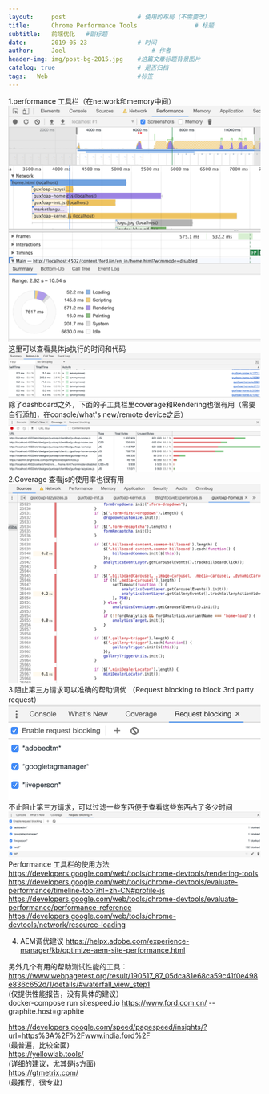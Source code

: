 ```yaml
---
layout:     post   				    # 使用的布局（不需要改）
title:      Chrome Performance Tools				# 标题 
subtitle:   前端优化   #副标题
date:       2019-05-23 				# 时间
author:     Joel 						# 作者
header-img: img/post-bg-2015.jpg 	#这篇文章标题背景图片
catalog: true 						# 是否归档
tags:	Web							#标签
---
```

1.performance 工具栏（在network和memory中间）<br>
<img src="/img/blog/Screen Shot 2019-05-29 at 3.20.11 PM.png?raw=true" alt="image"><br>
这里可以查看具体js执行的时间和代码<br>
<img src="/img/blog/Screen Shot 2019-05-29 at 3.49.29 PM.png?raw=true" alt="image"><br>
除了dashboard之外，下面的子工具栏里coverage和Rendering也很有用（需要自行添加，在console/what's new/remote device之后）<br>
<img src="/img/blog/Screen Shot 2019-05-29 at 3.21.24 PM.png?raw=true" alt="image"><br>
2.Coverage 查看js的使用率也很有用<br>
<img src="/img/blog/Screen Shot 2019-05-29 at 3.46.02 PM.png?raw=true" alt="image"><br>
3.阻止第三方请求可以准确的帮助调优 （Request blocking to block 3rd party request）<br>
<img src="/img/blog/Screen Shot 2019-05-29 at 3.13.55 PM.png?raw=true" alt="image"><br>
不止阻止第三方请求，可以过滤一些东西便于查看这些东西占了多少时间<br>
<img src="/img/blog/Screen Shot 2019-05-29 at 3.46.46 PM.png?raw=true" alt="image"><br>
Performance 工具栏的使用方法
https://developers.google.com/web/tools/chrome-devtools/rendering-tools
https://developers.google.com/web/tools/chrome-devtools/evaluate-performance/timeline-tool?hl=zh-CN#profile-js
https://developers.google.com/web/tools/chrome-devtools/evaluate-performance/performance-reference
https://developers.google.com/web/tools/chrome-devtools/network/resource-loading

4. AEM调优建议
https://helpx.adobe.com/experience-manager/kb/optimize-aem-site-performance.html


另外几个有用的帮助测试性能的工具：  
https://www.webpagetest.org/result/190517_87_05dca81e68ca59c41f0e498e836c652d/1/details/#waterfall_view_step1  
(仅提供性能报告，没有具体的建议）  
docker-compose run sitespeed.io https://www.ford.com.cn/ --graphite.host=graphite  

https://developers.google.com/speed/pagespeed/insights/?url=https%3A%2F%2Fwww.india.ford%2F  
(最普遍，比较全面)  
https://yellowlab.tools/  
(详细的建议，尤其是js方面)  
https://gtmetrix.com/  
(最推荐，很专业)  

